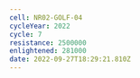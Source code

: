 ```yaml
---
cell: NR02-GOLF-04
cycleYear: 2022
cycle: 7
resistance: 2500000
enlightened: 281000
date: 2022-09-27T18:29:21.810Z
---
```

